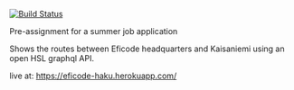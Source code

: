 [![Build Status](https://travis-ci.com/Kurppa/Eficode-kesahaku.svg?branch=master)](https://travis-ci.com/Kurppa/Eficode-kesahaku)

Pre-assignment for a summer job application

Shows the routes between Eficode headquarters and Kaisaniemi using an open HSL graphql API.

live at: https://eficode-haku.herokuapp.com/
